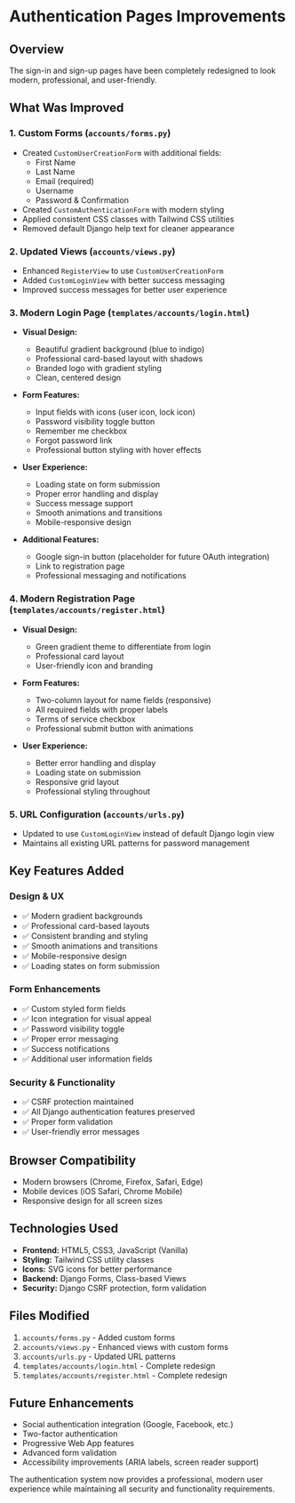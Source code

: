 # Authentication Pages Improvements

## Overview
The sign-in and sign-up pages have been completely redesigned to look modern, professional, and user-friendly.

## What Was Improved

### 1. Custom Forms (`accounts/forms.py`)
- Created `CustomUserCreationForm` with additional fields:
  - First Name
  - Last Name
  - Email (required)
  - Username
  - Password & Confirmation
- Created `CustomAuthenticationForm` with modern styling
- Applied consistent CSS classes with Tailwind CSS utilities
- Removed default Django help text for cleaner appearance

### 2. Updated Views (`accounts/views.py`)
- Enhanced `RegisterView` to use `CustomUserCreationForm`
- Added `CustomLoginView` with better success messaging
- Improved success messages for better user experience

### 3. Modern Login Page (`templates/accounts/login.html`)
- **Visual Design:**
  - Beautiful gradient background (blue to indigo)
  - Professional card-based layout with shadows
  - Branded logo with gradient styling
  - Clean, centered design

- **Form Features:**
  - Input fields with icons (user icon, lock icon)
  - Password visibility toggle button
  - Remember me checkbox
  - Forgot password link
  - Professional button styling with hover effects

- **User Experience:**
  - Loading state on form submission
  - Proper error handling and display
  - Success message support
  - Smooth animations and transitions
  - Mobile-responsive design

- **Additional Features:**
  - Google sign-in button (placeholder for future OAuth integration)
  - Link to registration page
  - Professional messaging and notifications

### 4. Modern Registration Page (`templates/accounts/register.html`)
- **Visual Design:**
  - Green gradient theme to differentiate from login
  - Professional card layout
  - User-friendly icon and branding

- **Form Features:**
  - Two-column layout for name fields (responsive)
  - All required fields with proper labels
  - Terms of service checkbox
  - Professional submit button with animations

- **User Experience:**
  - Better error handling and display
  - Loading state on submission
  - Responsive grid layout
  - Professional styling throughout

### 5. URL Configuration (`accounts/urls.py`)
- Updated to use `CustomLoginView` instead of default Django login view
- Maintains all existing URL patterns for password management

## Key Features Added

### Design & UX
- ✅ Modern gradient backgrounds
- ✅ Professional card-based layouts
- ✅ Consistent branding and styling
- ✅ Smooth animations and transitions
- ✅ Mobile-responsive design
- ✅ Loading states on form submission

### Form Enhancements
- ✅ Custom styled form fields
- ✅ Icon integration for visual appeal
- ✅ Password visibility toggle
- ✅ Proper error messaging
- ✅ Success notifications
- ✅ Additional user information fields

### Security & Functionality
- ✅ CSRF protection maintained
- ✅ All Django authentication features preserved
- ✅ Proper form validation
- ✅ User-friendly error messages

## Browser Compatibility
- Modern browsers (Chrome, Firefox, Safari, Edge)
- Mobile devices (iOS Safari, Chrome Mobile)
- Responsive design for all screen sizes

## Technologies Used
- **Frontend:** HTML5, CSS3, JavaScript (Vanilla)
- **Styling:** Tailwind CSS utility classes
- **Icons:** SVG icons for better performance
- **Backend:** Django Forms, Class-based Views
- **Security:** Django CSRF protection, form validation

## Files Modified
1. `accounts/forms.py` - Added custom forms
2. `accounts/views.py` - Enhanced views with custom forms
3. `accounts/urls.py` - Updated URL patterns
4. `templates/accounts/login.html` - Complete redesign
5. `templates/accounts/register.html` - Complete redesign

## Future Enhancements
- Social authentication integration (Google, Facebook, etc.)
- Two-factor authentication
- Progressive Web App features
- Advanced form validation
- Accessibility improvements (ARIA labels, screen reader support)

The authentication system now provides a professional, modern user experience while maintaining all security and functionality requirements.
